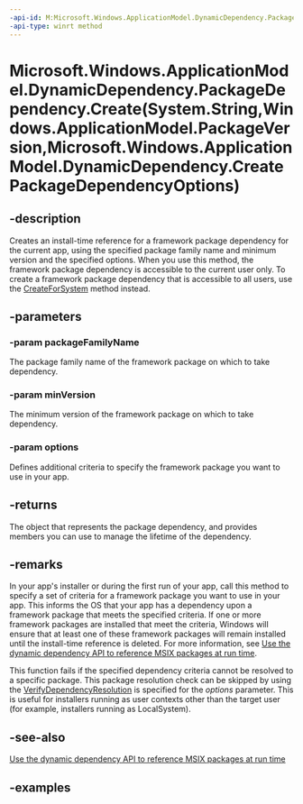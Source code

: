 ```yaml
---
-api-id: M:Microsoft.Windows.ApplicationModel.DynamicDependency.PackageDependency.Create(System.String,Windows.ApplicationModel.PackageVersion,Microsoft.Windows.ApplicationModel.DynamicDependency.CreatePackageDependencyOptions)
-api-type: winrt method
---
```


# Microsoft.Windows.ApplicationModel.DynamicDependency.PackageDependency.Create(System.String,Windows.ApplicationModel.PackageVersion,Microsoft.Windows.ApplicationModel.DynamicDependency.CreatePackageDependencyOptions)

<!--
public static Microsoft.Windows.ApplicationModel.DynamicDependency.PackageDependency Create (string packageFamilyName, Windows.ApplicationModel.PackageVersion minVersion, Microsoft.Windows.ApplicationModel.DynamicDependency.CreatePackageDependencyOptions options);
-->


## -description

Creates an install-time reference for a framework package dependency for the current app, using the specified package family name and minimum version and the specified options. When you use this method, the framework package dependency is accessible to the current user only. To create a framework package dependency that is accessible to all users, use the [CreateForSystem](packagedependency_createforsystem_879672097.md) method instead.

## -parameters

### -param packageFamilyName

The package family name of the framework package on which to take dependency.

### -param minVersion

The minimum version of the framework package on which to take dependency.

### -param options

Defines additional criteria to specify the framework package you want to use in your app.

## -returns

The object that represents the package dependency, and provides members you can use to manage the lifetime of the dependency.

## -remarks

In your app's installer or during the first run of your app, call this method to specify a set of criteria for a framework package you want to use in your app. This informs the OS that your app has a dependency upon a framework package that meets the specified criteria. If one or more framework packages are installed that meet the criteria, Windows will ensure that at least one of these framework packages will remain installed until the install-time reference is deleted. For more information, see [Use the dynamic dependency API to reference MSIX packages at run time](/windows/apps/desktop/modernize/framework-packages/use-the-dynamic-dependency-api).

This function fails if the specified dependency criteria cannot be resolved to a specific package. This package resolution check can be skipped by using the [VerifyDependencyResolution](createpackagedependencyoptions_verifydependencyresolution.md) is specified for the *options* parameter. This is useful for installers running as user contexts other than the target user (for example, installers running as LocalSystem).

## -see-also

[Use the dynamic dependency API to reference MSIX packages at run time](/windows/apps/desktop/modernize/framework-packages/use-the-dynamic-dependency-api)

## -examples
